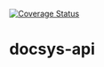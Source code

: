 [![Coverage Status](https://coveralls.io/repos/github/andela-tbaraza/docsys-api/badge.svg?branch=master)](https://coveralls.io/github/andela-tbaraza/docsys-api?branch=master)

# docsys-api
